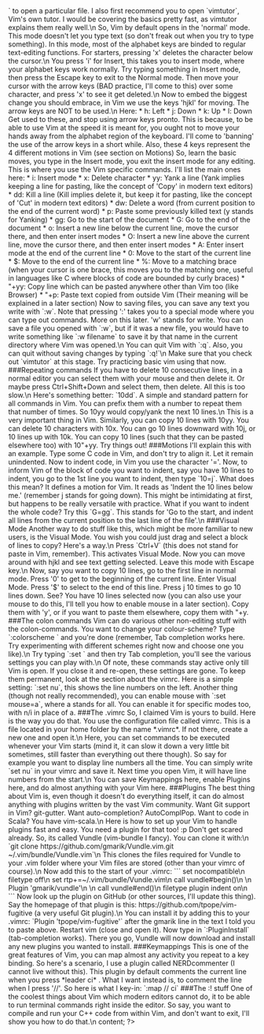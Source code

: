 <?php 
$markdown = <<<content


Kickstart to Vim
-------------

Vim is one of the two widely known text-based Text Editor cum IDEs, the other one being, ahem, Emacs.
For people new to Vim, it might have be a big leap, it is markedely different from the usual text editors, it being modal (implying that the same keys do differnt things in different modes. Don't worry, modes are awesome.)

Some cool things to know about Vim:

1. You don't have to press any keys outside beyond the Return key. No need to stretch/move your hands to press the Home/End/PageUp/PageDown/Up/Down/Left/Right keys. There are much better ways to do that in Vim.
2. Vim works even on the most basic and old Linux computer you can run into, it runs via SSH, and basically it works everywhere.
3. Vim is yours, you make it do whatever you want. You don't have to find workarounds to things you want to do everyday, someone must have made a plugin for it already.

###Basics
Open Vim by typing `vim` in your terminal, or else `vim <file>` to open a particular file. I also first recommend you to open `vimtutor`, Vim's own tutor. I would be covering the basics pretty fast, as vimtutor explains them really well.\n
So, Vim by default opens in the 'normal' mode. This mode doesn't let you type text (so don't freak out when you try to type something). In this mode, most of the alphabet keys are binded to regular text-editing functions. For starters, pressing 'x' deletes the character below the cursor.\n
You press 'i' for Insert, this takes you to insert mode, where your alphabet keys work normally. Try typing something in Insert mode, then press the Escape key to exit to the Normal mode. Then move your cursor with the arrow keys (BAD practice, I'll come to this) over some character, and press 'x' to see it get deleted.\n
Now to embed the biggest change you should embrace, in Vim we use the keys 'hjkl' for moving. The arrow keys are NOT to be used.\n

Here:
* h: Left
* j: Down
* k: Up
* l: Down

Get used to these, and stop using arrow keys pronto. This is because, to be able to use Vim at the speed it is meant for, you ought not to move your hands away from the alphabet region of the keyboard. I'll come to 'banning' the use of the arrow keys in a short while. Also, these 4 keys represent the 4 different motions in Vim (see section on Motions)

So, learn the basic moves, you type in the Insert mode, you exit the insert mode for any editing. This is where you use the Vim specific commands. I'll list the main ones here:
* i: Insert mode
* x: Delete character
* yy: Yank a line (Yank implies keeping a line for pasting, like the concept of 'Copy' in modern text editors)
* dd: Kill a line (Kill implies delete it, but keep it for pasting, like the concept of 'Cut' in modern text editors)
* dw: Delete a word (from current position to the end of the current word)
* p: Paste some previously killed text (y stands for Yanking)
* gg: Go to the start of the document
* G: Go to the end of the document
* o: Insert a new line below the current line, move the cursor there, and then enter insert modes
* O: Insert a new line above the current line, move the cursor there, and then enter insert modes
* A: Enter insert mode at the end of the current line
* 0: Move to the start of the current line
* $: Move to the end of the current line
* %: Move to a matching brace (when your cursor is one brace, this moves you to the matching one, useful in languages like C where blocks of code are bounded by curly braces)
* "+yy: Copy line which can be pasted anywhere other than Vim too (like Browser)
* "+p: Paste text copied from outside Vim (Their meaning will be explained in a later section)

Now to saving files, you can save any text you write with `:w`. Note that pressing ':' takes you to a special mode where you can type out commands. More on this later. 'w' stands for write. You can save a file you opened with `:w`, but if it was a new file, you would have to write something like `:w filename` to save it by that name in the current directory where Vim was opened.\n
You can quit Vim with `:q`. Also, you can quit without saving changes by typing `:q!`\n
Make sure that you check out `vimtutor` at this stage. Try practicing basic vim using that now.


###Repeating commands
If you have to delete 10 consecutive lines, in a normal editor you can select them with your mouse and then delete it. Or maybe press Ctrl+Shift+Down and select them, then delete. All this is too slow.\n
Here's something better: `10dd`. A simple and standard pattern for all commands in Vim. You can prefix them with a number to repeat them that number of times. So 10yy would copy/yank the next 10 lines.\n
This is a very important thing in Vim. Similarly, you can copy 10 lines with 10yy. You can delete 10 characters with 10x. You can go 10 lines downward with 10j, or 10 lines up with 10k. You can copy 10 lines (such that they can be pasted elsewhere too) with 10"+yy. Try things out!


###Motions
I'll explain this with an example. Type some C code in Vim, and don't try to align it. Let it remain unindented. Now to indent code, in Vim you use the character '='. Now, to inform Vim of the block of code you want to indent, say you have 10 lines to indent, you go to the 1st line you want to indent, then type `10=j`. What does this mean?
It defines a motion for Vim. It reads as 'Indent the 10 lines below me.' (remember j stands for going down). This might be intimidating at first, but happens to be really versatile with practice.
What if you want to indent the whole code? Try this `G=gg`. This stands for 'Go to the start, and indent all lines from the current position to the last line of the file'.\n


###Visual Mode
Another way to do stuff like this, which might be more familiar to new users, is the Visual Mode. You wish you could just drag and select a block of lines to copy? Here's a way.\n
Press `Ctrl+V` (this does not stand for paste in Vim, remember). This activates Visual Mode. Now you can move around with hjkl and see text getting selected. Leave this mode with Escape key.\n
Now, say you want to copy 10 lines, go to the first line in normal mode. Press '0' to get to the beginning of the current line. Enter Visual Mode. Press '$' to select to the end of this line. Press j 10 times to go 10 lines down. See? You have 10 lines selected now (you can also use your mouse to do this, I'll tell you how to enable mouse in a later section). Copy them with 'y', or if you want to paste them elsewhere, copy them with "+y.


###The colon commands
Vim can do various other non-editing stuff with the colon-commands. You want to change your colour-scheme? Type `:colorscheme <name>` and you're done (remember, Tab completion works here. Try experimenting with different schemes right now and choose one you like).\n
Try typing `:set ` and then try Tab completion, you'll see the various settings you can play with.\n
Of note, these commands stay active only till Vim is open. If you close it and re-open, these settings are gone. To keep them permanent, look at the section about the vimrc.
Here is a simple setting: `:set nu`, this shows the line numbers on the left. Another thing (though not really recommended), you can enable mouse with `:set mouse=a`, where a stands for all. You can enable it for specific modes too, with n/i in place of a.


###The .vimrc
So, I claimed Vim is yours to build. Here is the way you do that. You use the configuration file called vimrc. This is a file located in your home folder by the name *.vimrc*. If not there, create a new one and open it.\n
Here, you can set commands to be executed whenever your Vim starts (mind it, it can slow it down a very little bit sometimes, still faster than everything out there though). So say for example you want to display line numbers all the time. You can simply write `set nu` in your vimrc and save it. Next time you open Vim, it will have line numbers from the start.\n
You can save Keymappings here, enable Plugins here, and do almost anything with your Vim here.


###Plugins
The best thing about Vim is, even though it doesn't do everything itself, it can do almost anything with plugins written by the vast Vim community. 
Want Git support in Vim? git-gutter. Want auto-completion? AutoComplPop. Want to code in Scala? You have vim-scala.\n
Here is how to set up your Vim to handle plugins fast and easy. You need a plugin for that too! :p Don't get scared already. So, its called Vundle (vim-bundle I fancy). You can clone it with:\n
`git clone https://github.com/gmarik/Vundle.vim.git ~/.vim/bundle/Vundle.vim`\n
This clones the files required for Vundle to your .vim folder where your Vim files are stored (other than your vimrc of course).\n
Now add this to the start of your .vimrc:
```
set nocompatible\n
filetype off\n
set rtp+=~/.vim/bundle/Vundle.vim\n
call vundle#begin()\n
\n
Plugin 'gmarik/vundle'\n
\n
call vundle#end()\n
filetype plugin indent on\n
```

Now look up the plugin on GitHub (or other sources, I'll update this thing). Say the homepage of that plugin is this: https://github.com/tpope/vim-fugitive (a very useful Git plugin).\n
You can install it by adding this to your .vimrc: `Plugin 'tpope/vim-fugitive'` after the gmarik line in the text I told you to paste above. Restart vim (close and open it). Now type in `:PluginInstall` (tab-completion works). There you go, Vundle will now download and install any new plugins you wanted to install.


###Keymappings
This is one of the great features of Vim, you can map almost any activity you repeat to a key binding.
So here's a scenario, I use a plugin called NERDcommenter (I cannot live without this). This plugin by default comments the current line when you press *leader ci* . What I want instead is, to comment the line when I press '//'.
So here is what I key-in: `:map // <leader>ci`


###The :! stuff
One of the coolest things about Vim which modern editors cannot do, it to be able to run terminal commands right inside the editor. So say, you want to compile and run your C++ code from within Vim, and don't want to exit, I'll show you how to do that.\n

content;

?>
